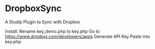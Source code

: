 # DropboxSync
A Studip Plugin to Sync with Dropbox

Install:
Rename key_demo.php to key.php
Go to https://www.dropbox.com/developers/apps
Generate API Key
Paste into key.php
